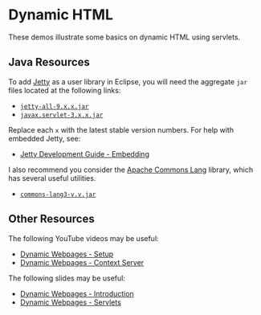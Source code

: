 Dynamic HTML
=================================================

These demos illustrate some basics on dynamic HTML using servlets. 

## Java Resources ##

To add [Jetty](http://www.eclipse.org/jetty/) as a user library in Eclipse, you will need the aggregate `jar` files located at the following links:

- [`jetty-all-9.x.x.jar`](http://central.maven.org/maven2/org/eclipse/jetty/aggregate/jetty-all/)
- [`javax.servlet-3.x.x.jar`](http://central.maven.org/maven2/javax/servlet/javax.servlet-api/)

Replace each `x` with the latest stable version numbers. For help with embedded Jetty, see:

- [Jetty Development Guide - Embedding](http://www.eclipse.org/jetty/documentation/current/advanced-embedding.html)

I also recommend you consider the [Apache Commons Lang](https://commons.apache.org/proper/commons-lang/) library, which has several useful utilities. 

- [`commons-lang3-v.v.jar`](http://commons.apache.org/lang/download_lang.cgi)

## Other Resources ##

The following YouTube videos may be useful:

- [Dynamic Webpages - Setup](https://youtu.be/X5gr591JsLQ)
- [Dynamic Webpages - Context Server](https://youtu.be/kJDmEom17-Q)

The following slides may be useful:

- [Dynamic Webpages - Introduction](https://drive.google.com/open?id=0BxYofk0iB_upY1ozdHk5VVYycUE)
- [Dynamic Webpages - Servlets](https://drive.google.com/open?id=0BxYofk0iB_upZFFPWUZocmdtLWM)
